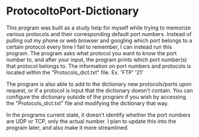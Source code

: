 # ProtocoltoPort-Dictionary

This program was built as a study help for myself while trying to memorize various protocols and their corresponding default port numbers.
Instead of pulling out my phone or web browser and googling which port belongs to a certain protocol every time I fail to remember, I can instead
run this program.
The program asks what protocol you want to know the port number to, and after your input, the program prints which port number(s) that protocol belongs to.
The information on port numbers and protocols is located within the "Protocols_dict.txt" file.
Ex. 'FTP' '21'

The program is also able to add to the dictionary new protocols/ports upon request, or if a protocol is input that the dictionary doesn't contain.
You can configure the dictionary outside of the program if you wish by accessing the "Protocols_dict.txt" file and modifying the dictionary that way.

In the programs current state, it doesn't identify whether the port numbers are UDP or TCP, only the actual number.
I plan to update this into the program later, and also make it more streamlined.
